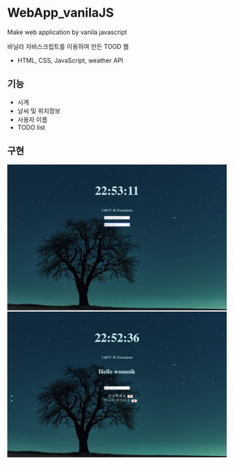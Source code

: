 # WebApp_vanilaJS

Make web application by vanila javascript

바닐라 자바스크립트를 이용하여 만든 TOOD 웹

- HTML, CSS, JavaScript, weather API

## 기능

- 시계
- 날씨 및 위치정보
- 사용자 이름
- TODO list

## 구현

<img width="700" src="images/readmeImg0.png">

<img width="700" src="images/readmeImg1.png">
